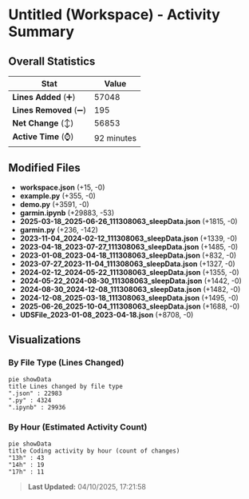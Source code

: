 # Untitled (Workspace) - Activity Summary 

## Overall Statistics

| Stat                   | Value                                                             |
| ---------------------- | ----------------------------------------------------------------- |
| **Lines Added** (➕)   | 57048                                          |
| **Lines Removed** (➖) | 195                                        |
| **Net Change** (↕)    | 56853                |
| **Active Time** (⌚)   | 92 minutes |


## Modified Files
- **workspace.json** (+15, -0)
- **example.py** (+355, -0)
- **demo.py** (+3591, -0)
- **garmin.ipynb** (+29883, -53)
- **2025-03-18_2025-06-26_111308063_sleepData.json** (+1815, -0)
- **garmin.py** (+236, -142)
- **2023-11-04_2024-02-12_111308063_sleepData.json** (+1339, -0)
- **2023-04-18_2023-07-27_111308063_sleepData.json** (+1485, -0)
- **2023-01-08_2023-04-18_111308063_sleepData.json** (+832, -0)
- **2023-07-27_2023-11-04_111308063_sleepData.json** (+1327, -0)
- **2024-02-12_2024-05-22_111308063_sleepData.json** (+1355, -0)
- **2024-05-22_2024-08-30_111308063_sleepData.json** (+1442, -0)
- **2024-08-30_2024-12-08_111308063_sleepData.json** (+1482, -0)
- **2024-12-08_2025-03-18_111308063_sleepData.json** (+1495, -0)
- **2025-06-26_2025-10-04_111308063_sleepData.json** (+1688, -0)
- **UDSFile_2023-01-08_2023-04-18.json** (+8708, -0)

## Visualizations

### By File Type (Lines Changed)

```mermaid
pie showData
title Lines changed by file type
".json" : 22983
".py" : 4324
".ipynb" : 29936
```

### By Hour (Estimated Activity Count)

```mermaid
pie showData
title Coding activity by hour (count of changes)
"13h" : 43
"14h" : 19
"17h" : 11
```


> **Last Updated:** 04/10/2025, 17:21:58